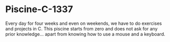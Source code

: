 # Piscine-C-1337
Every day for four weeks and even on weekends, we have to do exercises and projects in C. This piscine starts from zero and does not ask for any prior knowledge... apart from knowing how to use a mouse and a keyboard.
